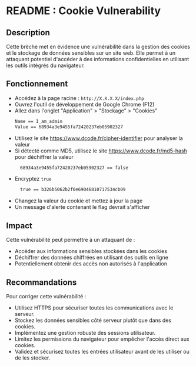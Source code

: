 # README : Cookie Vulnerability

## Description

Cette brèche met en évidence une vulnérabilité dans la gestion des cookies et le stockage de données sensibles sur un site web. Elle permet à un attaquant potentiel d'accéder à des informations confidentielles en utilisant les outils intégrés du navigateur.

## Fonctionnement

- Accédez à la page racine : `http://X.X.X.X/index.php`
- Ouvrez l'outil de développement de Google Chrome (F12)
- Allez dans l'onglet "Application" > "Stockage" > "Cookies"
  ```txt
  Name == I_am_admin
  Value == 68934a3e9455fa72420237eb05902327
  ```
- Utilisez le site https://www.dcode.fr/cipher-identifier pour analyser la valeur
- Si détecté comme MD5, utilisez le site https://www.dcode.fr/md5-hash pour déchiffrer la valeur
  ```txt
    68934a3e9455fa72420237eb05902327 == false
  ```
- Encryptez `true`
  ```txt
    true == b326b5062b2f0e69046810717534cb09
  ```
- Changez la valeur du cookie et mettez à jour la page
- Un message d'alerte contenant le flag devrait s'afficher

## Impact

Cette vulnérabilité peut permettre à un attaquant de :

- Accéder aux informations sensibles stockées dans les cookies
- Déchiffrer des données chiffrées en utilisant des outils en ligne
- Potentiellement obtenir des accès non autorisés à l'application

## Recommandations

Pour corriger cette vulnérabilité :

- Utilisez HTTPS pour sécuriser toutes les communications avec le serveur.
- Stockez les données sensibles côté serveur plutôt que dans des cookies.
- Implémentez une gestion robuste des sessions utilisateur.
- Limitez les permissions du navigateur pour empêcher l'accès direct aux cookies.
- Validez et sécurisez toutes les entrées utilisateur avant de les utiliser ou de les stocker.
